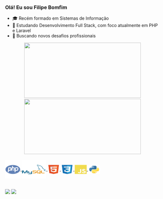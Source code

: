 ### Olá! Eu sou Filipe Bomfim 

- 🎓 Recém formado em Sistemas de Informação
- 🌱 Estudando Desenvolvimento Full Stack, com foco atualmente em PHP e Laravel
- 👯 Buscando novos desafios profissionais

<!--
**filipebomfim/filipebomfim** is a ✨ _special_ ✨ repository because its `README.md` (this file) appears on your GitHub profile.

Here are some ideas to get you started:


-->

<div align="center">
  <a href="https://github.com/filipebomfim">
  <img height="180em" width="380em" src="https://github-readme-stats.vercel.app/api?username=filipebomfim&show_icons=true&theme=slateorange&include_all_commits=true&count_private=true"/>
  <img height="180em" width="380em" src="https://github-readme-stats.vercel.app/api/top-langs/?username=filipebomfim&layout=compact&langs_count=7&theme=slateorange"/>
</div>

  
<div style="display: inline_block"><br>
  <img align="center" alt="PHP" height="60" width="50" src="https://raw.githubusercontent.com/devicons/devicon/master/icons/php/php-plain.svg">
  <img align="center" alt="SQL" height="60" width="80" src="https://raw.githubusercontent.com/devicons/devicon/master/icons/mysql/mysql-original-wordmark.svg">
  <img align="center" alt="HTML" height="30" width="40" src="https://raw.githubusercontent.com/devicons/devicon/master/icons/html5/html5-original.svg">
  <img align="center" alt="CSS" height="30" width="40" src="https://raw.githubusercontent.com/devicons/devicon/master/icons/css3/css3-original.svg">
  <img align="center" alt="Js" height="30" width="40" src="https://raw.githubusercontent.com/devicons/devicon/master/icons/javascript/javascript-plain.svg">
  <img align="center" alt="Python" height="30" width="40" src="https://raw.githubusercontent.com/devicons/devicon/master/icons/python/python-original.svg">
</div><br>
  
<div style="display: inline_block"><br>
  <a href = "mailto:filipebomfim.dev@gmail.com"><img src="https://img.shields.io/badge/-Gmail-%23333?style=for-the-badge&logo=gmail&color=red&logoColor=white" target="_blank"></a>
  <a href="https://www.linkedin.com/in/filipebomfim/" target="_blank"><img src="https://img.shields.io/badge/-LinkedIn-%230077B5?style=for-the-badge&logo=linkedin&logoColor=white" target="_blank"></a> 
</div>
